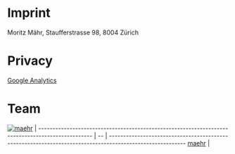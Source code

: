 # Imprint

Moritz Mähr, Staufferstrasse 98, 8004 Zürich

# Privacy

[Google Analytics](https://policies.google.com/privacy?hl=en)

# Team

[![maehr](https://avatars1.githubusercontent.com/u/14755525?s=400&v=4)](https://github.com/maehr) | 
------------------------------------------------------------------------------------------------- | -- | ---------------------------------------------------------------------------------------------------------
[maehr](https://github.com/maehr)                                                                 | 
